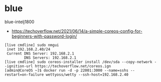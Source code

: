 # blue
blue-intelj1800

- https://techoverflow.net/2021/06/14/a-simple-coreos-config-for-beginners-with-password-login/

```
[live cmdline] sudo nmgui
 inet 192.168.2.40/24
 Current DNS Server: 192.168.2.1
         DNS Servers: 192.168.2.1
[live cmdline] sudo coreos-installer install /dev/sda --copy-network --ignition-url https://techoverflow.net/coreos.ign
[admin@CoreOS ~]$ docker run -d -p 22001:3000 --name=sshs --restart=on-failure wettyoss/wetty --ssh-host=192.168.2.40
```
